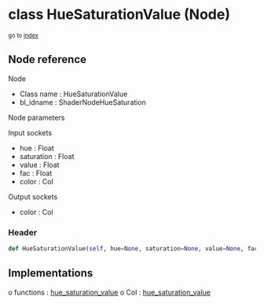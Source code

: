 # class HueSaturationValue (Node)

<sub>go to [index](/docs/index.md)</sub>

## Node reference

Node
 - Class name : HueSaturationValue
 - bl_idname : ShaderNodeHueSaturation

Node parameters

Input sockets
 - hue : Float
 - saturation : Float
 - value : Float
 - fac : Float
 - color : Col

Output sockets
 - color : Col

### Header

``` python
def HueSaturationValue(self, hue=None, saturation=None, value=None, fac=None, color=None, node_label=None, node_color=None):
```

## Implementations

o functions : [hue_saturation_value](/docs/Shader_classes/GLOBAL.md#hue_saturation_value)
o Col : [hue_saturation_value](/docs/Shader_classes/Col.md#hue_saturation_value) 

